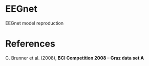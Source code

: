 # EEGnet
EEGnet model reproduction
# References
C. Brunner et al. (2008), **BCI Competition 2008 – Graz data set A**
